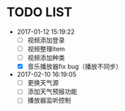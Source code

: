 TODO LIST
=========

* 2017-01-12 15:19:22
    - [ ] 视频添加登录
    - [ ] 视频整理item
    - [ ] 视频添加种类
    - [x] 音乐播放器fix bug（播放不同步）

* 2017-02-10 16:19:05
    - [ ] 更换天气源
    - [ ] 添加天气预报功能
    - [ ] 播放器监听控制